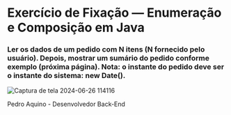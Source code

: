 <h1> Exercício de Fixação — Enumeração e Composição em Java </h1>

<h3>Ler os dados de um pedido com N itens (N fornecido pelo usuário). Depois, mostrar um 
sumário do pedido conforme exemplo (próxima página). Nota: o instante do pedido deve ser 
o instante do sistema: new Date().</h3>

![Captura de tela 2024-06-26 114116](https://github.com/pxdrof/enumeracao_composicao/assets/140263504/a45ee905-383c-4b80-babf-8b47f75f998e)

<footer>Pedro Aquino - Desenvolvedor Back-End</footer>
